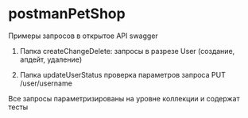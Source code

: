 # postmanPetShop
Примеры запросов в открытое API swagger

1. Папка createChangeDelete:
запросы в разрезе User (создание, апдейт, удаление)

2. Папка updateUserStatus
проверка параметров запроса PUT /user/username

Все запросы параметризированы на уровне коллекции и содержат тесты
